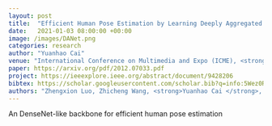 ```yaml
---
layout: post
title:  "Efficient Human Pose Estimation by Learning Deeply Aggregated Representations"
date:   2021-01-03 08:00:00 +00:00
image: /images/DANet.png
categories: research
author: "Yuanhao Cai"
venue: "International Conference on Multimedia and Expo (ICME), <strong>Oral</strong>"
paper: https://arxiv.org/pdf/2012.07033.pdf
project: https://ieeexplore.ieee.org/abstract/document/9428206
bibtex: https://scholar.googleusercontent.com/scholar.bib?q=info:5Wez0REQolQJ:scholar.google.com/&output=citation&scisdr=CgXzW2SUEPyMrVM6LYw:AAGBfm0AAAAAYdk8NYxTOaeizUPJI2n713mK8b_0oYJr&scisig=AAGBfm0AAAAAYdk8NW24lsWQRVLuta17hnauAyaohhyJ&scisf=4&ct=citation&cd=-1&hl=zh-CN
authors: "Zhengxion Luo, Zhicheng Wang, <strong>Yuanhao Cai </strong>, Guan'an Wang, Liang Wang, Yan Huang, ErJin Zhou, Tieniu Tan and Jian Sun"
---
```

An DenseNet-like backbone for efficient human pose estimation